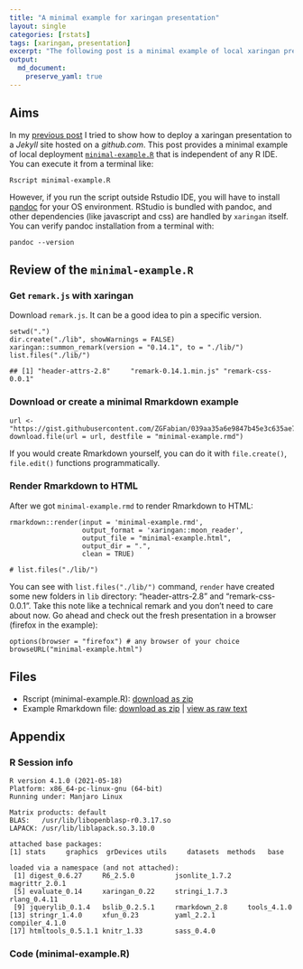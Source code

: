```yaml
---
title: "A minimal example for xaringan presentation"
layout: single
categories: [rstats]
tags: [xaringan, presentation]
excerpt: "The following post is a minimal example of local xaringan presentation deployment that is independent of any R IDE."
output:
  md_document:
    preserve_yaml: true
---
```


## Aims

In my [previous
post](https://zgfabian.github.io/2021-04-28-xaringan-prez/) I tried to
show how to deploy a xaringan presentation to a *Jekyll* site hosted on
a *github.com*. This post provides a minimal example of local
deployment [`minimal-example.R`](https://gist.github.com/ZGFabian/a017e662d3b3494f2e143db1c9c98d02) that is independent of any R IDE. You can execute it from a
terminal like:

    Rscript minimal-example.R

However, if you run the script outside Rstudio IDE, you will have to
install [pandoc](https://www.pandoc.org) for your OS environment.
RStudio is bundled with pandoc, and other dependencies (like javascript
and css) are handled by `xaringan` itself. You can verify pandoc
installation from a terminal with:

    pandoc --version

## Review of the `minimal-example.R`

### Get `remark.js` with xaringan

Download `remark.js`. It can be a good idea to pin a specific version.

    setwd(".")
    dir.create("./lib", showWarnings = FALSE)
    xaringan::summon_remark(version = "0.14.1", to = "./lib/")
    list.files("./lib/")

    ## [1] "header-attrs-2.8"     "remark-0.14.1.min.js" "remark-css-0.0.1"

### Download or create a minimal Rmarkdown example

    url <- "https://gist.githubusercontent.com/ZGFabian/039aa35a6e9847b45e3c635ae747216a/raw/"
    download.file(url = url, destfile = "minimal-example.rmd")

If you would create Rmarkdown yourself, you can do it with
`file.create()`, `file.edit()` functions programmatically.

### Render Rmarkdown to HTML

After we got `minimal-example.rmd` to render Rmarkdown to HTML:

    rmarkdown::render(input = 'minimal-example.rmd',
                      output_format = 'xaringan::moon_reader',
                      output_file = "minimal-example.html",
                      output_dir = ".",
                      clean = TRUE)

    # list.files("./lib/")

You can see with `list.files("./lib/")` command, `render` have created
some new folders in `lib` directory: “header-attrs-2.8” and
“remark-css-0.0.1”. Take this note like a technical remark and you don’t
need to care about now. Go ahead and check out the fresh presentation in
a browser (firefox in the example):

    options(browser = "firefox") # any browser of your choice
    browseURL("minimal-example.html")

## Files

-   Rscript (minimal-example.R): [download as
    zip](https://gist.github.com/ZGFabian/a017e662d3b3494f2e143db1c9c98d02/archive/9aa28c6d9468d43826bb2fe9cd08f6023baca2a1.zip)
-   Example Rmarkdown file: [download as
    zip](https://gist.github.com/ZGFabian/039aa35a6e9847b45e3c635ae747216a/archive/aac28c03fe41a329c66c1e7bee48f212055692e8.zip)
    | [view as raw
    text](https://gist.githubusercontent.com/ZGFabian/039aa35a6e9847b45e3c635ae747216a/raw/)

## Appendix

### R Session info

    R version 4.1.0 (2021-05-18)
    Platform: x86_64-pc-linux-gnu (64-bit)
    Running under: Manjaro Linux

    Matrix products: default
    BLAS:   /usr/lib/libopenblasp-r0.3.17.so
    LAPACK: /usr/lib/liblapack.so.3.10.0

    attached base packages:
    [1] stats     graphics  grDevices utils     datasets  methods   base

    loaded via a namespace (and not attached):
     [1] digest_0.6.27     R6_2.5.0          jsonlite_1.7.2    magrittr_2.0.1
     [5] evaluate_0.14     xaringan_0.22     stringi_1.7.3     rlang_0.4.11
     [9] jquerylib_0.1.4   bslib_0.2.5.1     rmarkdown_2.8     tools_4.1.0
    [13] stringr_1.4.0     xfun_0.23         yaml_2.2.1        compiler_4.1.0
    [17] htmltools_0.5.1.1 knitr_1.33        sass_0.4.0

### Code (minimal-example.R)

<script src="https://gist.github.com/ZGFabian/a017e662d3b3494f2e143db1c9c98d02.js"></script>
